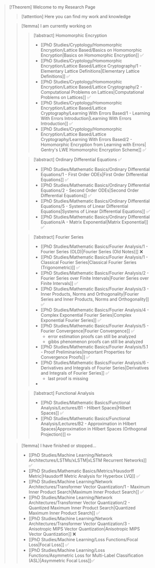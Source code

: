>[!Theorem] Welcome to my Research Page
>>[!attention] Here you can find my work and knowledge
>
>>[!lemma] I am currently working on
>>
>>>[!abstract] Homomorphic Encryption
>>> - [[PhD Studies/Cryptology/Homomorphic Encryption/Lattice Based/Basics on Homomorphic Encryption|Basics on Homomorphic Encryption]] ✅
>>> - [[PhD Studies/Cryptology/Homomorphic Encryption/Lattice Based/Lattice Cryptography/1 - Elementary Lattice Definitions|Elementary Lattice Definitions]] ✅
>>> - [[PhD Studies/Cryptology/Homomorphic Encryption/Lattice Based/Lattice Cryptography/2 - Computational Problems on Lattices|Computational Problems on Lattices]] ✅
>>> - [[PhD Studies/Cryptology/Homomorphic Encryption/Lattice Based/Lattice Cryptography/Learning With Errors Based/1 - Learning With Errors Introduction|Learning With Errors Introduction]] ✅
>>> - [[PhD Studies/Cryptology/Homomorphic Encryption/Lattice Based/Lattice Cryptography/Learning With Errors Based/2 - Homomorphic Encryption from Learning with Errors| Gentry's LWE Homomorphic Encryption Scheme]] ✅
>>
>>>[!abstract] Ordinary Differential Equations ✅
>>> - [[PhD Studies/Mathematic Basics/Ordinary Differential Equations/1 - First Order ODEs|First Order Differential Equations]] ✅
>>> - [[PhD Studies/Mathematic Basics/Ordinary Differential Equations/2 - Second Order ODEs|Second Order Differential Equations]] ✅
>>> - [[PhD Studies/Mathematic Basics/Ordinary Differential Equations/5 - Systems of Linear  Differential Equations|Systems of Linear  Differential Equations]] ✅
>>> - [[PhD Studies/Mathematic Basics/Ordinary Differential Equations/A - Matrix Exponential|Matrix Exponential]] ✅
>>
>>>[!abstract] Fourier Series 
>>> - [[PhD Studies/Mathematic Basics/Fourier Analysis/1 -  Fourier Series (OLD)|Fourier Series (Old Notes)]] ❌
>>> -  [[PhD Studies/Mathematic Basics/Fourier Analysis/1 - Classical Fourier Series|Classical Fourier Series (Trigonometric)]]  ✅
>>> - [[PhD Studies/Mathematic Basics/Fourier Analysis/2 - Fourier Series over Finite Intervals|Fourier Series over Finite Intervals]]  ✅ 
>>> - [[PhD Studies/Mathematic Basics/Fourier Analysis/3 - Inner Products, Norms and Orthogonality|Fourier Series and Inner Products, Norms and Orthogonality]] ✅ 
>>> - [[PhD Studies/Mathematic Basics/Fourier Analysis/4 - Complex Exponential Fourier Series|Complex Exponential Fourier Series]]  ✅
>>> - [[PhD Studies/Mathematic Basics/Fourier Analysis/5 - Fourier Convergence|Fourier Convergence]] ✅
>>> 	- error estimation proofs can still be analyzed
>>> 	- gibbs phenomenon proofs can still be analyzed
>>> - [[PhD Studies/Mathematic Basics/Fourier Analysis/5.1 - Proof Preliminaries|Important Properties for Convergence Proofs]]  ✅
>>> - [[PhD Studies/Mathematic Basics/Fourier Analysis/6 - Derivatives and Integrals of Fourier Series|Derivatives and Integrals of Fourier Series]] ✅
>>> 	- last proof is missing
>>> - 
>>
>>>[!abstract] Functional Analysis
>>> -  [[PhD Studies/Mathematic Basics/Functional Analysis/Lectures/B1 - Hilbert Spaces|Hilbert Spaces]] ✅ 
>>> - [[PhD Studies/Mathematic Basics/Functional Analysis/Lectures/B2 - Approximation in Hilbert Spaces|Approximation in Hilbert Spaces (Orthogonal Projection)]] ✏️
>
>>[!lemma] I have finished or stopped...
>> - [[PhD Studies/Machine Learning/Network Architectures/LSTMs/xLSTM|xLSTM Recurrent Networks]] ✅
>> - [[PhD Studies/Mathematic Basics/Metrics/Hausdorff Metric|Hausdorff Metric Analysis for Hyperbox LVQ]] ✅
>> - [[PhD Studies/Machine Learning/Network Architectures/Transformer Vector Quantization/1 - Maximum Inner Product Search|Maximum Inner Product Search]] ✅
>> - [[PhD Studies/Machine Learning/Network Architectures/Transformer Vector Quantization/2 - Quantized Maximum Inner Product Search|Quantized Maximum Inner Product Search]] ✅
>> - [[PhD Studies/Machine Learning/Network Architectures/Transformer Vector Quantization/3 - Anisotropic MIPS Vector Quantization|Anisotropic MIPS Vector Quantization]] ❌
>> - [[PhD Studies/Machine Learning/Loss Functions/Focal Loss|Focal Loss]] ✅
>> - [[PhD Studies/Machine Learning/Loss Functions/Asymmetric Loss for Multi-Label Classification (ASL)|Asymmetric Focal Loss]]✅
